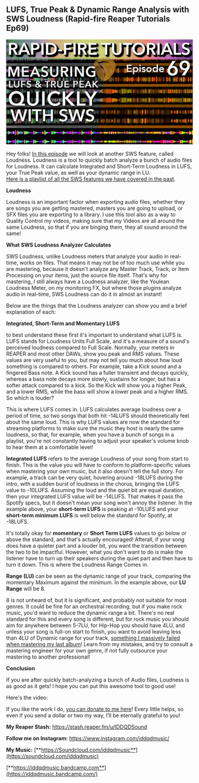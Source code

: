 ## LUFS, True Peak & Dynamic Range Analysis with SWS Loudness (Rapid-fire Reaper Tutorials Ep69)

![](/blog/rfrt/69/87.jpg)

Hey folks! [In this episode](https://youtu.be/CJpTV3Zzdtw) we will look at another SWS feature, called Loudness. Loudness is a tool to quickly batch analyze a bunch of audio files for Loudness. It can calculate Integrated and Short-Term Loudness in LUFS, your True Peak value, as well as your dynamic range in LU.  
 [Here is a playlist of all the SWS features we have covered in the past](https://www.youtube.com/watch?v=PQAaAN6AI0I&list=PLjvmrOUg3J0pEil4PDHyupUI-9MQwsPmd).

**Loudness**

Loudness is an important factor when exporting audio files, whether they are songs you are getting mastered, masters you are going to upload, or SFX files you are exporting to a library. I use this tool also as a way to Quality Control my videos, making sure that my Videos are all around the same Loudness, so that if you are binging them, they all sound around the same!

**What SWS Loudness Analyzer Calculates**

SWS Loudness, unlike Loudness meters that analyze your audio in real-time, works on files. That means it may not be of too much use while you are mastering, because it doesn't analyze any Master Track, Track, or Item Processing on your items, just the source file itself. That's why for mastering, I still always have a Loudness analyzer, like the Youlean Loudness Meter, on my monitoring FX, but where those plugins analyze audio in real-time, SWS Loudness can do it in almost an instant!

Below are the things that the Loudness analyzer can show you and a brief explanation of each:

**Integrated, Short-Term and Momentary LUFS**

to best understand these first it's important to understand what LUFS is. LUFS stands for Loudness Units Full Scale, and it's a measure of a sound's perceived loudness compared to Full Scale. Normally, your meters in REAPER and most other DAWs, show you peak and RMS values. These values are very useful to you, but may not tell you much about how loud something is compared to others. For example, take a Kick sound and a fingered Bass note. A Kick sound has a fuller transient and decays quickly, whereas a bass note decays more slowly, sustains for longer, but has a softer attack compared to a kick. So the Kick will show you a higher Peak, and a lower RMS, while the bass will show a lower peak and a higher RMS. So which is louder?

This is where LUFS comes in. LUFS calculates average loudness over a period of time, so two songs that both hit -14LUFS should theoretically feel about the same loud. This is why LUFS values are now the standard for streaming platforms to make sure the music they host is nearly the same loudness, so that, for example, when you have a bunch of songs in a playlist, you're not constantly having to adjust your speaker's volume knob to hear them at a comfortable level!

**Integrated LUFS** refers to the average Loudness of your song from start to finish. This is the value you will have to conform to platform-specific values when mastering your own music, but it also doesn't tell the full story. For example, a track can be very quiet, hovering around -18LUFS during the intro, with a sudden burst of loudness in the chorus, bringing the LUFS value to -10LUFS. Assuming the loud and the quiet bit are equal duration, then your integrated LUFS value will be -14LUFS. That makes it pass the Spotify specs, but it doesn't mean your song won't annoy the listener. In the example above, your **short-term LUFS** is peaking at -10LUFS and your **short-term minimum LUFS** is well below the standard for Spotify, at -18LUFS.

It's totally okay for **momentary** or **Short Term LUFS** values to go below or above the standard, and that's actually encouraged! Afterall, if your song does have a quieter part and a louder bit, you want the transition between the two to be impactful. However, what you don't want to do is make the listener have to turn up their speakers during the quiet part and then have to turn it down. This is where the Loudness Range Comes in.

**Range (LU)** can be seen as the dynamic range of your track, comparing the momentary Maximum against the minimum. In the example above, our **LU Range** will be 8.

8 is not unheard of, but it is significant, and probably not suitable for most genres. It could be fine for an orchestral recording, but if you make rock music, you'd want to reduce the dynamic range a bit. There's no real standard for this and every song is different, but for rock music you should aim for anywhere between 5-7LU, for Hip-Hop you should have 4LU, and unless your song is full-on start to finish, you want to avoid leaving less than 4LU of Dynamic range for your track, [something I massively failed when mastering my last album](https://iddqdmusic.bandcamp.com/)! Learn from my mistakes, and try to consult a mastering engineer for your own genre, if not fully outsource your mastering to another professional!

**Conclusion**

If you are after quickly batch-analyzing a bunch of Audio files, Loudness is as good as it gets! I hope you can put this awesome tool to good use!

Here's the video:

<youtube id="CJpTV3Zzdtw"></youtube>

If you like the work I do, [you can donate to me here](http://www.buymeacoffee.com/iddqdsound)! Every little helps, so even if you send a dollar or two my way, I’ll be eternally grateful to you!

**My Reaper Stash:** <https://stash.reaper.fm/u/IDDQDSound>

**Follow me on Instagram:** <https://www.instagram.com/iddqdmusic/>

**My Music:** [**https://Soundcloud.com/iddqdmusic**](https://soundcloud.com/iddqdmusic)

[ ](https://soundcloud.com/iddqdmusic) [**https://iddqdmusic.bandcamp.com**](https://iddqdmusic.bandcamp.com/)

